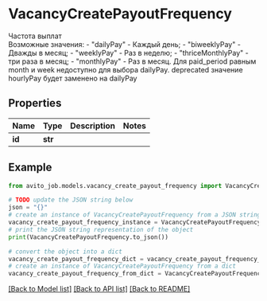 # VacancyCreatePayoutFrequency

Частота выплат<br> Возможные значения:   - \"dailyPay\" - Каждый день;   - \"biweeklyPay\" - Дважды в месяц;   - \"weeklyPay\" - Раз в неделю;   - \"thriceMonthlyPay\" - три раза в месяц;   - \"monthlyPay\" - Раз в месяц.  Для paid_period равным month и week недоступно для выбора dailyPay.  deprecated значение hourlyPay будет заменено на dailyPay 

## Properties

Name | Type | Description | Notes
------------ | ------------- | ------------- | -------------
**id** | **str** |  | 

## Example

```python
from avito_job.models.vacancy_create_payout_frequency import VacancyCreatePayoutFrequency

# TODO update the JSON string below
json = "{}"
# create an instance of VacancyCreatePayoutFrequency from a JSON string
vacancy_create_payout_frequency_instance = VacancyCreatePayoutFrequency.from_json(json)
# print the JSON string representation of the object
print(VacancyCreatePayoutFrequency.to_json())

# convert the object into a dict
vacancy_create_payout_frequency_dict = vacancy_create_payout_frequency_instance.to_dict()
# create an instance of VacancyCreatePayoutFrequency from a dict
vacancy_create_payout_frequency_from_dict = VacancyCreatePayoutFrequency.from_dict(vacancy_create_payout_frequency_dict)
```
[[Back to Model list]](../README.md#documentation-for-models) [[Back to API list]](../README.md#documentation-for-api-endpoints) [[Back to README]](../README.md)


